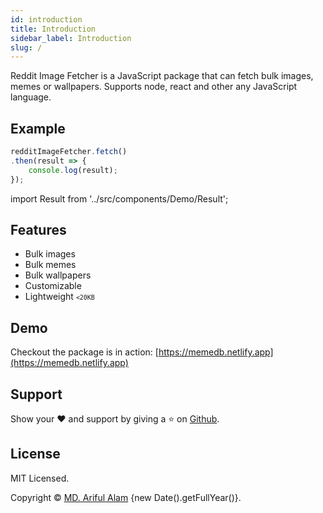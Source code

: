 ```yaml
---
id: introduction
title: Introduction
sidebar_label: Introduction
slug: /
---
```


<span className="keyword">Reddit Image Fetcher</span> is a JavaScript package that can fetch bulk images, memes or wallpapers. Supports node, react and other any JavaScript language.


## Example

```jsx 
redditImageFetcher.fetch()
.then(result => {
    console.log(result);
});
```
import Result from '../src/components/Demo/Result';

<Result />

## Features

* Bulk images
* Bulk memes
* Bulk wallpapers
* Customizable
* Lightweight <small><code><20KB</code></small>

## Demo

Checkout the package is in action: [https://memedb.netlify.app](https://memedb.netlify.app)

## Support

Show your ❤️ and support by giving a ⭐ on <a href="https://github.com/arifszn/reddit-image-fetcher">Github</a>.


## License

<p>MIT Licensed.</p>
<p>Copyright © <a href="https://arifszn.github.io" target="_blank">MD. Ariful Alam</a> {new Date().getFullYear()}.</p>